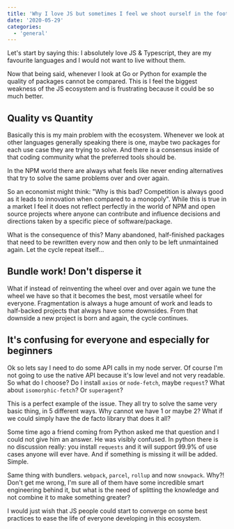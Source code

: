 ```yaml
---
title: 'Why I love JS but sometimes I feel we shoot ourself in the foot.'
date: '2020-05-29'
categories:
  - 'general'
---
```


Let's start by saying this: I absolutely love JS & Typescript, they are my favourite languages and I would not want to live without them.

Now that being said, whenever I look at Go or Python for example the quality of packages cannot be compared. This is I feel the biggest weakness of the JS ecosystem and is frustrating because it could be so much better.

## Quality vs Quantity

Basically this is my main problem with the ecosystem. Whenever we look at other languages generally speaking there is one, maybe two packages for each use case they are trying to solve. And there is a consensus inside of that coding community what the preferred tools should be.

In the NPM world there are always what feels like never ending alternatives that try to solve the same problems over and over again.

So an economist might think: "Why is this bad? Competition is always good as it leads to innovation when compared to a monopoly". While this is true in a market I feel it does not reflect perfectly in the world of NPM and open source projects where anyone can contribute and influence decisions and directions taken by a specific piece of software/package.

What is the consequence of this? Many abandoned, half-finished packages that need to be rewritten every now and then only to be left unmaintained again. Let the cycle repeat itself...

## Bundle work! Don't disperse it

What if instead of reinventing the wheel over and over again we tune the wheel we have so that it becomes the best, most versatile wheel for everyone. Fragmentation is always a huge amount of work and leads to half-backed projects that always have some downsides. From that downside a new project is born and again, the cycle continues.

## It's confusing for everyone and especially for beginners

Ok so lets say I need to do some API calls in my node server. Of course I'm not going to use the native API because it's low level and not very readable. So what do I choose? Do I install `axios` or `node-fetch`, maybe `request`? What about `isomorphic-fetch`? Or `superagent`?

This is a perfect example of the issue. They all try to solve the same very basic thing, in 5 different ways. Why cannot we have 1 or maybe 2? What if we could simply have the de facto library that does it all?

Some time ago a friend coming from Python asked me that question and I could not give him an answer. He was visibly confused. In python there is no discussion really: you install `requests` and it will support 99.9% of use cases anyone will ever have. And if something is missing it will be added. Simple.

Same thing with bundlers. `webpack`, `parcel`, `rollup` and now `snowpack`. Why?! Don't get me wrong, I'm sure all of them have some incredible smart engineering behind it, but what is the need of splitting the knowledge and not combine it to make something greater?

I would just wish that JS people could start to converge on some best practices to ease the life of everyone developing in this ecosystem.

